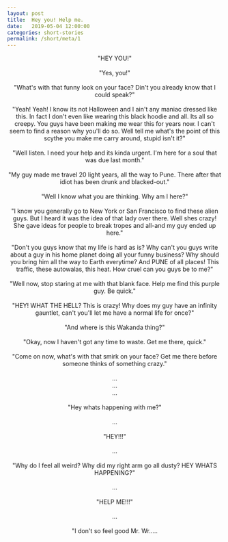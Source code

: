```yaml
---
layout: post
title:  Hey you! Help me.
date:   2019-05-04 12:00:00
categories: short-stories
permalink: /short/meta/1
---
```

<p align="center">
"HEY YOU!" <br><br>
"Yes, you!"<br><br>
"What's with that funny look on your face? Din't you already know that I could speak?"<br><br>
"Yeah! Yeah! I know its not Halloween and I ain't any maniac dressed like this. In fact I don't even like wearing this black hoodie and all. Its all so creepy. You guys have been making me wear this for years now. I can't seem to find a reason why you'll do so. Well tell me what's the point of this scythe you make me carry around, stupid isn't it?"<br><br>
"Well listen. I need your help and its kinda urgent. I'm here for a soul that was due last month."<br><br>
"My guy made me travel 20 light years, all the way to Pune. There after that idiot has been drunk and blacked-out." <br><br>
"Well I know what you are thinking. Why am I here?"<br><br>
"I know you generally go to New York or San Francisco to find these alien guys. But I heard it was the idea of that lady over there. Well shes crazy! She gave ideas for people to break tropes and all-and my guy ended up here."<br><br>
"Don't you guys know that my life is hard as is? Why can't you guys write about a guy in his home planet doing all your funny business? Why should you bring him all the way to Earth everytime? And PUNE of all places! This traffic, these autowalas, this heat. How cruel can you guys be to me?"<br><br>
"Well now, stop staring at me with that blank face. Help me find this purple guy. Be quick."<br><br>
"HEY! WHAT THE HELL? This is crazy! Why does my guy have an infinity gauntlet, can't you'll let me have a normal life for once?"<br><br>
"And where is this Wakanda thing?"<br><br>
"Okay, now I haven't got any time to waste. Get me there, quick."<br><br>
"Come on now, what's with that smirk on your face? Get me there before someone thinks of something crazy."<br><br>
...<br>
...<br>
...<br><br>
"Hey whats happening with me?"<br><br>
...<br><br>
"HEY!!!"<br><br>
...<br><br>
"Why do I feel all weird? Why did my right arm go all dusty? HEY WHATS HAPPENING?"<br><br>
...<br><br>
"HELP ME!!!"<br><br>
...<br><br>
"I don't so feel good Mr. Wr.....<br><br>
</p>